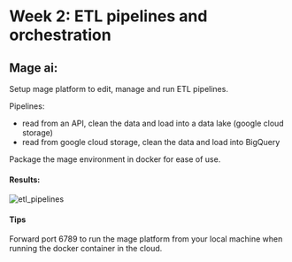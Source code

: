 # Week 2: ETL pipelines and orchestration

## Mage ai:

Setup mage platform to edit, manage and run ETL pipelines.

Pipelines:
- read from an API, clean the data and load into a data lake (google cloud storage)
- read from google cloud storage, clean the data and load into BigQuery

Package the mage environment in docker for ease of use.

#### Results:

![etl_pipelines](https://github.com/max-lutz/data_engineering_course/assets/39080117/ff8a07f4-ff33-4b8f-9d81-2d3da9310293)



#### Tips

Forward port 6789 to run the mage platform from your local machine when running the docker container in the cloud.
